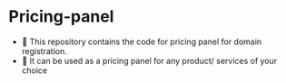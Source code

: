 # Pricing-panel

 * 🚩  This repository contains the code for pricing panel for domain registration.
 *  🚩  It can be used as a pricing panel for any product/ services of your choice
 
